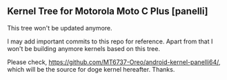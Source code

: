 ## Kernel Tree for Motorola Moto C Plus [panelli]

This tree won't be updated anymore.

I may add important commits to this repo for reference. Apart from that I won't be building anymore kernels based on this tree.

Please check, https://github.com/MT6737-Oreo/android-kernel-panelli64/, which will be the source for doge kernel hereafter. Thanks.
